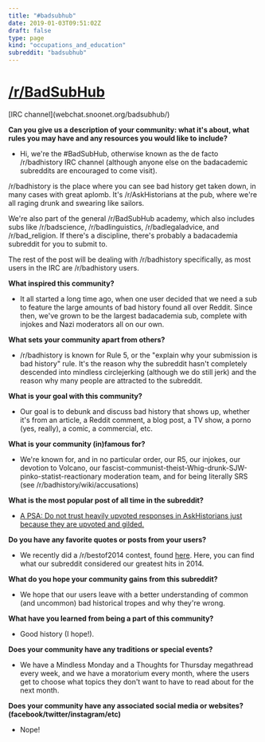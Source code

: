 ```yaml
---
title: "#badsubhub"
date: 2019-01-03T09:51:02Z
draft: false
type: page
kind: "occupations_and_education"
subreddit: "badsubhub"
---
```


<h1><a href="http://badsubhub.reddit.com">/r/BadSubHub</a></h1>
[IRC channel](webchat.snoonet.org/badsubhub/)


**Can you give us a description of your community: what it's about, what rules you may have and any resources you would like to include?**

* Hi, we're the #BadSubHub, otherwise known as the de facto /r/badhistory IRC channel (although anyone else on the badacademic subreddits are encouraged to come visit).

/r/badhistory is the place where you can see bad history get taken down, in many cases with great aplomb. It's /r/AskHistorians at the pub, where we're all raging drunk and swearing like sailors.

We're also part of the general /r/BadSubHub academy, which also includes subs like /r/badscience, /r/badlinguistics, /r/badlegaladvice, and /r/bad_religion. If there's a discipline, there's probably a badacademia subreddit for you to submit to.

The rest of the post will be dealing with /r/badhistory specifically, as most users in the IRC are /r/badhistory users.


**What inspired this community?**

* It all started a long time ago, when one user decided that we need a sub to feature the large amounts of bad history found all over Reddit. Since then, we've grown to be the largest badacademia sub, complete with injokes and Nazi moderators all on our own.


**What sets your community apart from others?**

* /r/badhistory is known for Rule 5, or the "explain why your submission is bad history" rule. It's the reason why the subreddit hasn't completely descended into mindless circlejerking (although we do still jerk) and the reason why many people are attracted to the subreddit.


**What is your goal with this community?**

* Our goal is to debunk and discuss bad history that shows up, whether it's from an article, a Reddit comment, a blog post, a TV show, a porno (yes, really), a comic, a commercial, etc.


**What is your community (in)famous for?**

* We're known for, and in no particular order, our R5, our injokes, our devotion to Volcano, our fascist-communist-theist-Whig-drunk-SJW-pinko-statist-reactionary moderation team, and for being literally SRS (see /r/badhistory/wiki/accusations)


**What is the most popular post of all time in the subreddit?**

* [A PSA: Do not trust heavily upvoted responses in AskHistorians just because they are upvoted and gilded.](https://www.reddit.com/r/badhistory/comments/2jhhje/a_psa_do_not_trust_heavily_upvoted_responses_in/)


**Do you have any favorite quotes or posts from your users?**

* We recently did a /r/bestof2014 contest, found [here](https://www.reddit.com/r/badhistory/comments/2qhre5/the_bad_history_best_of_awards_results/). Here, you can find what our subreddit considered our greatest hits in 2014.


**What do you hope your community gains from this subreddit?**

* We hope that our users leave with a better understanding of common (and uncommon) bad historical tropes and why they're wrong.


**What have you learned from being a part of this community?**

* Good history (I hope!).


**Does your community have any traditions or special events?**

* We have a Mindless Monday and a Thoughts for Thursday megathread every week, and we have a moratorium every month, where the users get to choose what topics they don't want to have to read about for the next month.


**Does your community have any associated social media or websites? (facebook/twitter/instagram/etc)**

* Nope!
